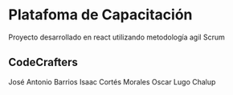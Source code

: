 # Platafoma de Capacitación

Proyecto desarrollado en react utilizando metodología agil Scrum

## CodeCrafters
José Antonio Barrios
Isaac Cortés Morales
Oscar Lugo Chalup